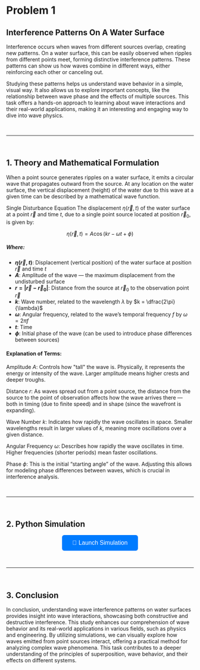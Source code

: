 # Problem 1


## Interference Patterns On A Water Surface
Interference occurs when waves from different sources overlap, creating new patterns. On a water surface, this can be easily observed when ripples from different points meet, forming distinctive interference patterns. These patterns can show us how waves combine in different ways, either reinforcing each other or canceling out.

Studying these patterns helps us understand wave behavior in a simple, visual way. It also allows us to explore important concepts, like the relationship between wave phase and the effects of multiple sources. This task offers a hands-on approach to learning about wave interactions and their real-world applications, making it an interesting and engaging way to dive into wave physics.

<br><hr><br>

## 1. Theory and Mathematical Formulation
When a point source generates ripples on a water surface, it emits a circular wave that propagates outward from the source. At any location on the water surface, the vertical displacement (height) of the water due to this wave at a given time can be described by a mathematical wave function.

Single Disturbance Equation
The displacement $\eta(\vec{r}, t)$ of the water surface at a point $\vec{r}$ and time $t$, due to a single point source located at position $\vec{r}_0$, is given by:

$$
\eta(\vec{r}, t) = A \cos(k r - \omega t + \phi)
$$
 
##### Where:

- **$\eta(\vec{r}, t)$**: Displacement (vertical position) of the water surface at position $\vec{r}$ and time $t$  
- **$A$**: Amplitude of the wave — the maximum displacement from the undisturbed surface  
- **$r = |\vec{r} - \vec{r}_0|$**: Distance from the source at $\vec{r}_0$ to the observation point $\vec{r}$  
- **$k$**: Wave number, related to the wavelength $\lambda$ by $k = \dfrac{2\pi}{\lambda}$  
- **$\omega$**: Angular frequency, related to the wave’s temporal frequency $f$ by $\omega = 2\pi f$  
- **$t$**: Time  
- **$\phi$**: Initial phase of the wave (can be used to introduce phase differences between sources)  

#### Explanation of Terms:
Amplitude $A$: Controls how "tall" the wave is. Physically, it represents the energy or intensity of the wave. Larger amplitude means higher crests and deeper troughs.

Distance $r$: As waves spread out from a point source, the distance from the source to the point of observation affects how the wave arrives there — both in timing (due to finite speed) and in shape (since the wavefront is expanding).

Wave Number $k$: Indicates how rapidly the wave oscillates in space. Smaller wavelengths result in larger values of $k$, meaning more oscillations over a given distance.

Angular Frequency $\omega$: Describes how rapidly the wave oscillates in time. Higher frequencies (shorter periods) mean faster oscillations.

Phase $\phi$: This is the initial “starting angle” of the wave. Adjusting this allows for modeling phase differences between waves, which is crucial in interference analysis.

<br><hr><br>

## 2. Python Simulation

<div style="text-align: center;">
  <a href="https://pythonsimulation-xaase6arhfiz4bqu3hcjou.streamlit.app/" target="_blank">
    <button style="
      background-color: #007bff; 
      color: white; 
      padding: 12px 28px; 
      font-size: 16px; 
      border: none; 
      border-radius: 6px; 
      cursor: pointer;
      text-decoration: none;
    ">
      🚀 Launch Simulation
    </button>
  </a>
</div>

<br><hr><br>

## 3. Conclusion
In conclusion, understanding wave interference patterns on water surfaces provides insight into wave interactions, showcasing both constructive and destructive interference. This study enhances our comprehension of wave behavior and its real-world applications in various fields, such as physics and engineering. By utilizing simulations, we can visually explore how waves emitted from point sources interact, offering a practical method for analyzing complex wave phenomena. This task contributes to a deeper understanding of the principles of superposition, wave behavior, and their effects on different systems.

<br>
